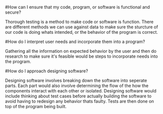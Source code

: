 #How can I ensure that my code, program, or software is functional and secure?

Thorough testing is a method to make code or software is function. There are different methods we 
can use against data to make sure the sturcture of our code is doing whats intended, or the behavior of the program is correct. 

#How do I interpret user needs and incorporate them into a program?

Gathering all the information on expected behavior by the user and then do research to make sure it's feasible would be steps to incorporate needs into the program. 


#How do I approach designing software?

Designing software involves breaking down the software into seperate parts. 
Each part would also involve determining the flow of the how the components interact with each other or isolated.
Designing software would include thinking about test cases before actually building the software to avoid having to redesign any behavior thats faulty. 
Tests are then done on top of the program being built. 



